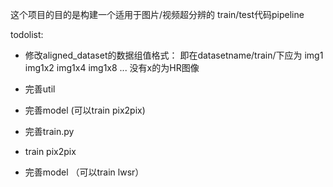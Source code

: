 这个项目的目的是构建一个适用于图片/视频超分辨的
train/test代码pipeline


todolist:

* 修改aligned_dataset的数据组值格式： 即在datasetname/train/下应为
img1  img1x2  img1x4 img1x8 ...  没有x的为HR图像

* 完善util

* 完善model (可以train pix2pix)

* 完善train.py

* train pix2pix

* 完善model （可以train lwsr）


